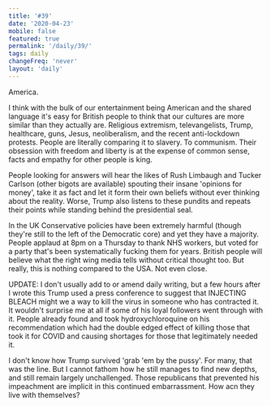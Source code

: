 ```yaml
---
title: '#39'
date: '2020-04-23'
mobile: false
featured: true
permalink: '/daily/39/'
tags: daily
changeFreq: 'never'
layout: 'daily'
---
```


America.

I think with the bulk of our entertainment being American and the shared language it's easy for British people to think that our cultures are more similar than they actually are. Religious extremism, televangelists, Trump, healthcare, guns, Jesus, neoliberalism, and the recent anti-lockdown protests. People are literally comparing it to slavery. To communism. Their obsession with freedom and liberty is at the expense of common sense, facts and empathy for other people is king.

People looking for answers will hear the likes of Rush Limbaugh and Tucker Carlson (other bigots are available) spouting their insane 'opinions for money', take it as fact and let it form their own beliefs without ever thinking about the reality. Worse, Trump also listens to these pundits and repeats their points while standing behind the presidential seal.

In the UK Conservative policies have been extremely harmful (though they're still to the left of the Democratic core) and yet they have a majority. People applaud at 8pm on a Thursday to thank NHS workers, but voted for a party that's been systematically fucking them for years. British people will believe what the right wing media tells without critical thought too. But really, this is nothing compared to the USA. Not even close.

UPDATE: I don't usually add to or amend daily writing, but a few hours after I wrote this Trump used a press conference to suggest that INJECTING BLEACH might we a way to kill the virus in someone who has contracted it. It wouldn't surprise me at all if some of his loyal followers went through with it. People already found and took hydroxychloroquine on his recommendation which had the double edged effect of killing those that took it for COVID and causing shortages for those that legitimately needed it.

I don't know how Trump survived 'grab 'em by the pussy'. For many, that was the line. But I cannot fathom how he still manages to find new depths, and still remain largely unchallenged. Those republicans that prevented his impeachment are implicit in this continued embarrassment. How acn they live with themselves?
